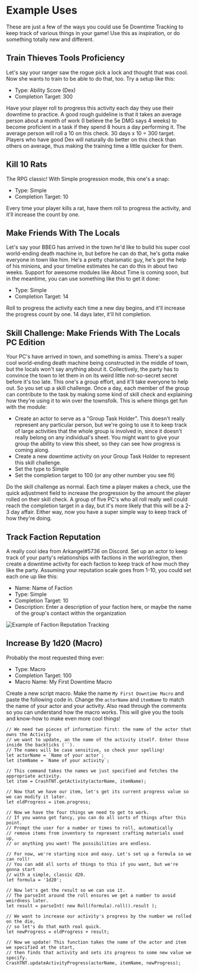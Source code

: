 # Example Uses
These are just a few of the ways you could use 5e Downtime Tracking to keep track of various things in your game! Use this as inspiration, or do something totally new and different.

## Train Thieves Tools Proficiency
Let's say your ranger saw the rogue pick a lock and thought that was cool. Now she wants to train to be able to do that, too. Try a setup like this:
- Type: Ability Score (Dex)
- Completion Target: 300

Have your player roll to progress this activity each day they use their downtime to practice. A good rough guideline is that it takes an average person about a month of work (I believe the 5e DMG says 4 weeks) to become proficient in a task if they spend 8 hours a day performing it. The average person will roll a 10 on this check. 30 days x 10 = 300 target. Players who have good Dex will naturally do better on this check than others on average, thus making the training time a little quicker for them.

## Kill 10 Rats
The RPG classic! With Simple progression mode, this one's a snap:
- Type: Simple
- Completion Target: 10

Every time your player kills a rat, have them roll to progress the activity, and it'll increase the count by one.

## Make Friends With The Locals
Let's say your BBEG has arrived in the town he'd like to build his super cool world-ending death machine in, but before he can do that, he's gotta make everyone in town like him. He's a pretty charismatic guy, he's got the help of his minions, and your timeline estimates he can do this in about two weeks. Support for awesome modules like About Time is coming soon, but in the meantime, you can use something like this to get it done:
- Type: Simple
- Completion Target: 14

Roll to progress the activity each time a new day begins, and it'll increase the progress count by one. 14 days later, it'll hit completion.

## Skill Challenge: Make Friends With The Locals PC Edition
Your PC's have arrived in town, and something is amiss. There's a super cool world-ending death machine being constructed in the middle of town, but the locals won't say anything about it. Collectively, the party has to convince the town to let them in on its weird little not-so-secret secret before it's too late. This one's a group effort, and it'll take everyone to help out. So you set up a skill challenge. Once a day, each member of the group can contribute to the task by making some kind of skill check and explaining how they're using it to win over the townsfolk. This is where things get fun with the module:
- Create an actor to serve as a "Group Task Holder". This doesn't really represent any particular person, but we're going to use it to keep track of large activities that the whole group is involved in, since it doesn't really belong on any individual's sheet. You might want to give your group the ability to view this sheet, so they can see how progress is coming along.
- Create a new downtime activity on your Group Task Holder to represent this skill challenge.
- Set the type to Simple
- Set the completion target to 100 (or any other number you see fit)

Do the skill challenge as normal. Each time a player makes a check, use the quick adjustment field to increase the progression by the amount the player rolled on their skill check. A group of five PC's who all roll really well could reach the completion target in a day, but it's more likely that this will be a 2-3 day affair. Either way, now you have a super simple way to keep track of how they're doing.

## Track Faction Reputation
A really cool idea from Arkangel#5736 on Discord. Set up an actor to keep track of your party's relationships with factions in the world/region, then create a downtime activity for each faction to keep track of how much they like the party. Assuming your reputation scale goes from 1-10, you could set each one up like this:
- Name: Name of Faction
- Type: Simple
- Completion Target: 10
- Description: Enter a description of your faction here, or maybe the name of the group's contact within the organization

![Example of Faction Reputation Tracking](https://media.discordapp.net/attachments/513918036919713802/737320248163827712/unknown.png)

## Increase By 1d20 (Macro)
Probably the most requested thing ever:
- Type: Macro
- Completion Target: 100
- Macro Name: My First Downtime Macro

Create a new script macro. Make the name `My First Downtime Macro` and paste the following code in. Change the `actorName` and `itemName` to match the name of your actor and your activity. Also read through the comments so you can understand how the macro works. This will give you the tools and know-how to make even more cool things!

```
// We need two pieces of information first: the name of the actor that owns the Activity
// we want to update, an the name of the activity itself. Enter those inside the backticks (``).
// The names will be case sensitive, so check your spelling!
let actorName = `Name of your actor`;
let itemName = `Name of your activity`;

// This command takes the names we just specified and fetches the appropriate activity.
let item = CrashTNT.getActivity(actorName, itemName);

// Now that we have our item, let's get its current progress value so we can modify it later.
let oldProgress = item.progress;

// Now we have the four things we need to get to work.
// If you wanna get fancy, you can do all sorts of things after this point.
// Prompt the user for a number or times to roll, automatically
// remove items from inventory to represent crafting materials used up,
// or anything you want! The possibilities are endless.

// For now, we're starting nice and easy. Let's set up a formula so we can roll!
// You can add all sorts of things to this if you want, but we're gonna start
// with a simple, classic d20.
let formula = '1d20';

// Now let's get the result so we can use it.
// The parseInt around the roll ensures we get a number to avoid weirdness later.
let result = parseInt( new Roll(formula).roll().result );

// We want to increase our activity's progress by the number we rolled on the die,
// so let's do that math real quick.
let newProgress = oldProgress + result;

// Now we update! This function takes the name of the actor and item we specified at the start,
// then finds that activity and sets its progress to some new value we specify.
CrashTNT.updateActivityProgress(actorName, itemName, newProgress);
```
